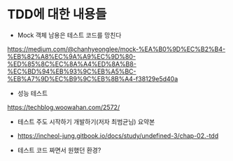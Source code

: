 # TDD에 대한 내용들




- Mock 객체 남용은 테스트 코드를 망친다

https://medium.com/@chanhyeonglee/mock-%EA%B0%9D%EC%B2%B4-%EB%82%A8%EC%9A%A9%EC%9D%80-%ED%85%8C%EC%8A%A4%ED%8A%B8-%EC%BD%94%EB%93%9C%EB%A5%BC-%EB%A7%9D%EC%B9%9C%EB%8B%A4-f38129e5d40a

- 성능 테스트

https://techblog.woowahan.com/2572/

- 테스트 주도 시작하기 개발하기(저자 최범균님) 요약본
- https://incheol-jung.gitbook.io/docs/study/undefined-3/chap-02.-tdd


- 테스트 코드 짜면서 원했던 환경?
